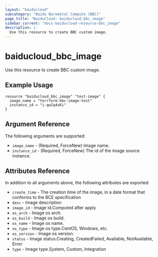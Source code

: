 ```yaml
---
layout: "baiducloud"
subcategory: "Baidu Baremetal Compute (BBC)"
page_title: "BaiduCloud: baiducloud_bbc_image"
sidebar_current: "docs-baiducloud-resource-bbc_image"
description: |-
  Use this resource to create BBC custom image.
---
```


# baiducloud_bbc_image

Use this resource to create BBC custom image.

## Example Usage

```hcl
resource "baiducloud_bbc_image" "test-image" {
  image_name = "terrform-bbc-image-test"
  instance_id = "i-qwIq4vKi"
}
```

## Argument Reference

The following arguments are supported:

* `image_name` - (Required, ForceNew) Image name.
* `instance_id` - (Required, ForceNew) The id of the image source instance.

## Attributes Reference

In addition to all arguments above, the following attributes are exported:

* `create_time` - The creation time of the image, in a date format that conforms to the BCE specification
* `desc` - Image description
* `image_id` - Image id.Computed after apply
* `os_arch` - Image os arch.
* `os_build` - Image os build.
* `os_name` - Image os name.
* `os_type` - Image os type.CentOS, Windows, etc.
* `os_version` - Image os version.
* `status` - Image status.Creating, CreatedFailed, Available, NotAvailable, Error
* `type` - Image type.System, Custom, Integration


